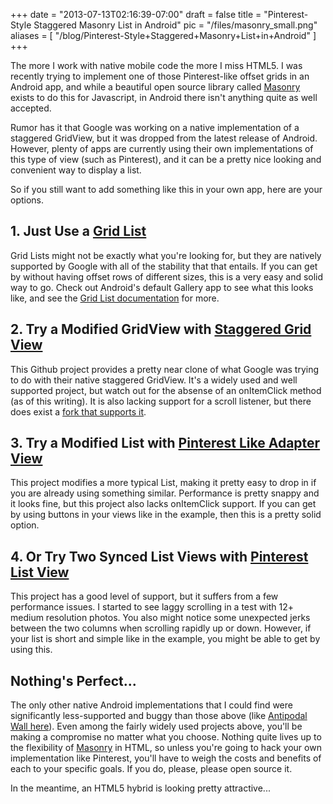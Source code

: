 
+++
date = "2013-07-13T02:16:39-07:00"
draft = false
title = "Pinterest-Style Staggered Masonry List in Android"
pic = "/files/masonry_small.png"
aliases = [
  "/blog/Pinterest-Style+Staggered+Masonry+List+in+Android"
]
+++

<p>The more I work with native mobile code the more I miss HTML5.  I was recently trying to implement one of those Pinterest-like offset grids in an Android app, and while a beautiful open source library called <a href="http://masonry.desandro.com/">Masonry</a> exists to do this for Javascript, in Android there isn't anything quite as well accepted.</p>

<p>Rumor has it that Google was working on a native implementation of a staggered GridView, but it was dropped from the latest release of Android.  However, plenty of apps are currently using their own implementations of this type of view (such as Pinterest), and it can be a pretty nice looking and convenient way to display a list.</p>

<p>So if you still want to add something like this in your own app, here are your options.</p>

<h2 id="1justuseagridlisthttpdeveloperandroidcomdesignbuildingblocksgridlistshtml">1. Just Use a <a href="http://developer.android.com/design/building-blocks/grid-lists.html">Grid List</a></h2>

<p>Grid Lists might not be exactly what you're looking for, but they are natively supported by Google with all of the stability that that entails.  If you can get by without having offset rows of different sizes, this is a very easy and solid way to go.  Check out Android's default Gallery app to see what this looks like, and see the <a href="http://developer.android.com/design/building-blocks/grid-lists.html">Grid List documentation</a> for more.</p>

<h2 id="2tryamodifiedgridviewwithstaggeredgridviewhttpsgithubcommaurycywstaggeredgridview">2. Try a Modified GridView with <a href="https://github.com/maurycyw/StaggeredGridView">Staggered Grid View</a></h2>

<p>This Github project provides a pretty near clone of what Google was trying to do with their native staggered GridView.  It's a widely used and well supported project, but watch out for the absense of an onItemClick method (as of this writing).  It is also lacking support for a scroll listener, but there does exist a <a href="https://github.com/GoMino/StaggeredGridView">fork that supports it</a>.</p>

<h2 id="3tryamodifiedlistwithpinterestlikeadapterviewhttpsgithubcomhuewupinterestlikeadapterview">3. Try a Modified List with <a href="https://github.com/huewu/PinterestLikeAdapterView">Pinterest Like Adapter View</a></h2>

<p>This project modifies a more typical List, making it pretty easy to drop in if you are already using something similar.  Performance is pretty snappy and it looks fine, but this project also lacks onItemClick support.  If you can get by using buttons in your views like in the example, then this is a pretty solid option.</p>

<h2 id="4ortrytwosyncedlistviewswithpinterestlistviewhttpsgithubcomvladexologijapinterestlistview">4. Or Try Two Synced List Views with <a href="https://github.com/vladexologija/PinterestListView">Pinterest List View</a></h2>

<p>This project has a good level of support, but it suffers from a few performance issues.  I started to see laggy scrolling in a test with 12+ medium resolution photos.  You also might notice some unexpected jerks between the two columns when scrolling rapidly up or down.  However, if your list is short and simple like in the example, you might be able to get by using this.</p>

<h2 id="nothingsperfect">Nothing's Perfect...</h2>

<p>The only other native Android implementations that I could find were significantly less-supported and buggy than those above (like <a href="https://github.com/expilu/AntipodalWall">Antipodal Wall here</a>).  Even among the fairly widely used projects above, you'll be making a compromise no matter what you choose.  Nothing quite lives up to the flexibility of <a href="http://masonry.desandro.com/">Masonry</a> in HTML, so unless you're going to hack your own implementation like Pinterest, you'll have to weigh the costs and benefits of each to your specific goals.  If you do, please, please open source it.</p>

<p>In the meantime, an HTML5 hybrid is looking pretty attractive...</p>